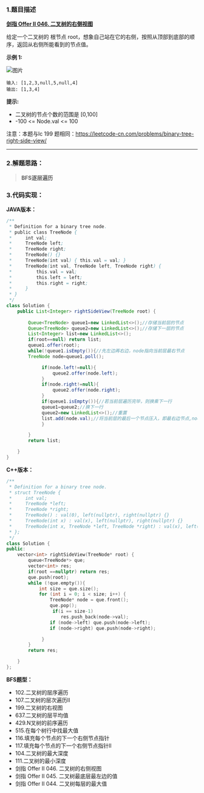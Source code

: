 ### 1.题目描述

 **[剑指 Offer II 046. 二叉树的右侧视图](https://leetcode-cn.com/problems/WNC0Lk/)** 
 
给定一个二叉树的 根节点 root，想象自己站在它的右侧，按照从顶部到底部的顺序，返回从右侧所能看到的节点值。
 

**示例 1:**
 
![图片](https://user-images.githubusercontent.com/42907149/143998934-73af4fbb-ae03-47f3-b8b9-14957370469c.png)

```
输入: [1,2,3,null,5,null,4]
输出: [1,3,4]
```

**提示:**

- 二叉树的节点个数的范围是 [0,100]
- -100 <= Node.val <= 100 

 

注意：本题与lc 199 题相同：https://leetcode-cn.com/problems/binary-tree-right-side-view/


-------------

### 2.解题思路：

> **BFS逐层遍历**



### 3.代码实现：

**JAVA版本：**
```Java
/**
 * Definition for a binary tree node.
 * public class TreeNode {
 *     int val;
 *     TreeNode left;
 *     TreeNode right;
 *     TreeNode() {}
 *     TreeNode(int val) { this.val = val; }
 *     TreeNode(int val, TreeNode left, TreeNode right) {
 *         this.val = val;
 *         this.left = left;
 *         this.right = right;
 *     }
 * }
 */
class Solution {
    public List<Integer> rightSideView(TreeNode root) {
       
        Queue<TreeNode> queue1=new LinkedList<>();//存储当前层的节点
        Queue<TreeNode> queue2=new LinkedList<>();//存储下一层的节点
        List<Integer> list=new LinkedList<>();
        if(root==null) return list;
        queue1.offer(root);
        while(!queue1.isEmpty()){//先左边再右边，node指向当前层最右节点
        TreeNode node=queue1.poll();

             if(node.left!=null){
                 queue2.offer(node.left);
             }
             if(node.right!=null){
                 queue2.offer(node.right);
             }
             if(queue1.isEmpty()){//若当前层遍历完毕，则换乘下一行
             queue1=queue2;//换下一行
             queue2=new LinkedList<>();//重置
             list.add(node.val);//将当前层的最后一个节点压入，即最右边节点,node节点
             }

        }
        return list;

    }
}
```
**C++版本：**
```C++
/**
 * Definition for a binary tree node.
 * struct TreeNode {
 *     int val;
 *     TreeNode *left;
 *     TreeNode *right;
 *     TreeNode() : val(0), left(nullptr), right(nullptr) {}
 *     TreeNode(int x) : val(x), left(nullptr), right(nullptr) {}
 *     TreeNode(int x, TreeNode *left, TreeNode *right) : val(x), left(left), right(right) {}
 * };
 */
class Solution {
public:
    vector<int> rightSideView(TreeNode* root) {
        queue<TreeNode*> que;
        vector<int> res;
        if(root ==nullptr) return res;
        que.push(root);
        while (!que.empty()){
            int size = que.size();
            for (int i = 0; i < size; i++) {
                TreeNode* node = que.front();
                que.pop();
                 if(i == size-1)
                    res.push_back(node->val);
                if (node->left) que.push(node->left);
                if (node->right) que.push(node->right);

             }
        }
        return res;

    }
};
```

**BFS题型：**

* 102.二叉树的层序遍历
* 107.二叉树的层次遍历II
* 199.二叉树的右视图
* 637.二叉树的层平均值
* 429.N叉树的前序遍历
* 515.在每个树行中找最大值
* 116.填充每个节点的下一个右侧节点指针
* 117.填充每个节点的下一个右侧节点指针II
* 104.二叉树的最大深度
* 111.二叉树的最小深度
* 剑指 Offer II 046. 二叉树的右侧视图
* 剑指 Offer II 045. 二叉树最底层最左边的值
* 剑指 Offer II 044. 二叉树每层的最大值
